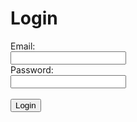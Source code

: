 <script>
    function login() {
        var email = document.getElementById('email').value;
        var password = document.getElementById('password').value;
        var data = {email:email, password:password};
        const requestOptions = {
            method: 'POST',
            mode: 'cors', // no-cors, *cors, same-origin
            cache: 'no-cache', // *default, no-cache, reload, force-cache, only-if-cached
            credentials: 'include', // include, *same-origin, omit
            body: JSON.stringify(data),
            headers: {
                "content-type": "application/json",
            },
        };
        fetch("https://music.nighthawkcoders.tk/authenticate", requestOptions).then((res) => {
            if (res.status == 200) {
                window.location.replace("/team10");
            } else {
                document.getElementById('message').innerHTML = "Invalid email or password"
            }
        });
    }
</script>
<h1>Login</h1>
<label for="email">Email:</label><br>
<input type="text" id="email" name="email"><br>
<label for="password">Password:</label><br>
<input type="text" id="password" name="password"><br><br>
<input type="submit" value="Login" onclick="login()">
<p id="message"></p>